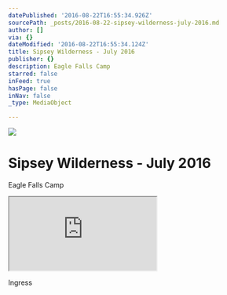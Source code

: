 ```yaml
---
datePublished: '2016-08-22T16:55:34.926Z'
sourcePath: _posts/2016-08-22-sipsey-wilderness-july-2016.md
author: []
via: {}
dateModified: '2016-08-22T16:55:34.124Z'
title: Sipsey Wilderness - July 2016
publisher: {}
description: Eagle Falls Camp
starred: false
inFeed: true
hasPage: false
inNav: false
_type: MediaObject

---
```

![](https://the-grid-user-content.s3-us-west-2.amazonaws.com/f76f010a-971b-4525-bd8a-085e79c30745.jpg)

# Sipsey Wilderness - July 2016

Eagle Falls Camp

<iframe src="https://the-grid.github.io/ed-location/?latitude=20&amp;longitude=-35&amp;zoom=14&amp;address=Cranal%20Rd%2C%20Moulton%2C%20Alabama%2035650%2C%20United%20States" style=""></iframe>

Ingress